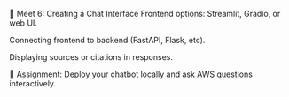 💬 Meet 6: Creating a Chat Interface
Frontend options: Streamlit, Gradio, or web UI.

Connecting frontend to backend (FastAPI, Flask, etc).

Displaying sources or citations in responses.

📘 Assignment: Deploy your chatbot locally and ask AWS questions interactively.